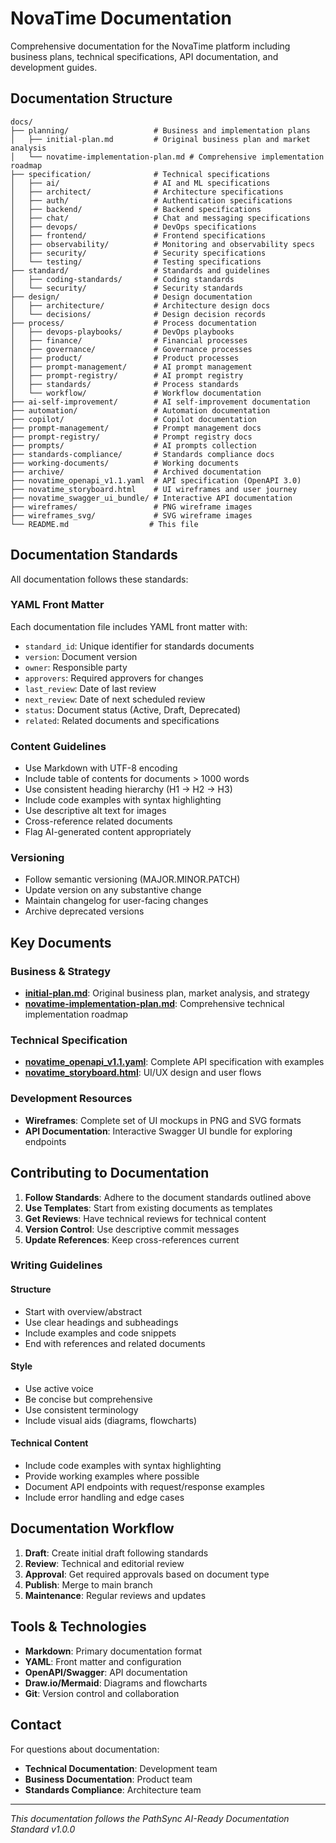 # NovaTime Documentation

Comprehensive documentation for the NovaTime platform including business plans, technical specifications, API documentation, and development guides.

## Documentation Structure

```
docs/
├── planning/                   # Business and implementation plans
│   ├── initial-plan.md         # Original business plan and market analysis
│   └── novatime-implementation-plan.md # Comprehensive implementation roadmap
├── specification/              # Technical specifications
│   ├── ai/                     # AI and ML specifications
│   ├── architect/              # Architecture specifications
│   ├── auth/                   # Authentication specifications
│   ├── backend/                # Backend specifications
│   ├── chat/                   # Chat and messaging specifications
│   ├── devops/                 # DevOps specifications
│   ├── frontend/               # Frontend specifications
│   ├── observability/          # Monitoring and observability specs
│   ├── security/               # Security specifications
│   └── testing/                # Testing specifications
├── standard/                   # Standards and guidelines
│   ├── coding-standards/       # Coding standards
│   └── security/               # Security standards
├── design/                     # Design documentation
│   ├── architecture/           # Architecture design docs
│   └── decisions/              # Design decision records
├── process/                    # Process documentation
│   ├── devops-playbooks/       # DevOps playbooks
│   ├── finance/                # Financial processes
│   ├── governance/             # Governance processes
│   ├── product/                # Product processes
│   ├── prompt-management/      # AI prompt management
│   ├── prompt-registry/        # AI prompt registry
│   ├── standards/              # Process standards
│   └── workflow/               # Workflow documentation
├── ai-self-improvement/        # AI self-improvement documentation
├── automation/                 # Automation documentation
├── copilot/                    # Copilot documentation
├── prompt-management/          # Prompt management docs
├── prompt-registry/            # Prompt registry docs
├── prompts/                    # AI prompts collection
├── standards-compliance/       # Standards compliance docs
├── working-documents/          # Working documents
├── archive/                    # Archived documentation
├── novatime_openapi_v1.1.yaml  # API specification (OpenAPI 3.0)
├── novatime_storyboard.html    # UI wireframes and user journey
├── novatime_swagger_ui_bundle/ # Interactive API documentation
├── wireframes/                 # PNG wireframe images
├── wireframes_svg/             # SVG wireframe images
└── README.md                  # This file
```

## Documentation Standards

All documentation follows these standards:

### YAML Front Matter
Each documentation file includes YAML front matter with:
- `standard_id`: Unique identifier for standards documents
- `version`: Document version
- `owner`: Responsible party
- `approvers`: Required approvers for changes
- `last_review`: Date of last review
- `next_review`: Date of next scheduled review
- `status`: Document status (Active, Draft, Deprecated)
- `related`: Related documents and specifications

### Content Guidelines
- Use Markdown with UTF-8 encoding
- Include table of contents for documents > 1000 words
- Use consistent heading hierarchy (H1 → H2 → H3)
- Include code examples with syntax highlighting
- Use descriptive alt text for images
- Cross-reference related documents
- Flag AI-generated content appropriately

### Versioning
- Follow semantic versioning (MAJOR.MINOR.PATCH)
- Update version on any substantive change
- Maintain changelog for user-facing changes
- Archive deprecated versions

## Key Documents

### Business & Strategy
- **[initial-plan.md](planning/initial-plan.md)**: Original business plan, market analysis, and strategy
- **[novatime-implementation-plan.md](planning/novatime-implementation-plan.md)**: Comprehensive technical implementation roadmap

### Technical Specification
- **[novatime_openapi_v1.1.yaml](novatime_openapi_v1.1.yaml)**: Complete API specification with examples
- **[novatime_storyboard.html](novatime_storyboard.html)**: UI/UX design and user flows

### Development Resources
- **Wireframes**: Complete set of UI mockups in PNG and SVG formats
- **API Documentation**: Interactive Swagger UI bundle for exploring endpoints

## Contributing to Documentation

1. **Follow Standards**: Adhere to the document standards outlined above
2. **Use Templates**: Start from existing documents as templates
3. **Get Reviews**: Have technical reviews for technical content
4. **Version Control**: Use descriptive commit messages
5. **Update References**: Keep cross-references current

### Writing Guidelines

#### Structure
- Start with overview/abstract
- Use clear headings and subheadings
- Include examples and code snippets
- End with references and related documents

#### Style
- Use active voice
- Be concise but comprehensive
- Use consistent terminology
- Include visual aids (diagrams, flowcharts)

#### Technical Content
- Include code examples with syntax highlighting
- Provide working examples where possible
- Document API endpoints with request/response examples
- Include error handling and edge cases

## Documentation Workflow

1. **Draft**: Create initial draft following standards
2. **Review**: Technical and editorial review
3. **Approval**: Get required approvals based on document type
4. **Publish**: Merge to main branch
5. **Maintenance**: Regular reviews and updates

## Tools & Technologies

- **Markdown**: Primary documentation format
- **YAML**: Front matter and configuration
- **OpenAPI/Swagger**: API documentation
- **Draw.io/Mermaid**: Diagrams and flowcharts
- **Git**: Version control and collaboration

## Contact

For questions about documentation:
- **Technical Documentation**: Development team
- **Business Documentation**: Product team
- **Standards Compliance**: Architecture team

---

*This documentation follows the PathSync AI-Ready Documentation Standard v1.0.0*